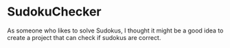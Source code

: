 # SudokuChecker

As someone who likes to solve Sudokus, I thought it might be a good idea to create a project that can check if sudokus are correct.
